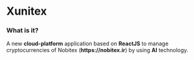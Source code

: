 # Xunitex
<h3>What is it?</h3>
<p>A new <b>cloud-platform</b> application based on <b>ReactJS</b> to manage cryptocurrencies of Nobitex (<b>https://nobitex.ir</b>) by using <b>AI</b> technology.<p>
